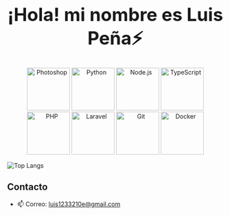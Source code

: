 <h1 align="center" style="font-size: 3em;">¡Hola! mi nombre es Luis Peña⚡</h1>


<p align="center">
  <img src="https://img.shields.io/badge/-Photoshop-31A8FF?style=flat&logo=adobephotoshop&logoColor=white&labelColor=white" alt="Photoshop" width="100"/>
  <img src="https://img.shields.io/badge/-Python-3776AB?style=flat&logo=python&logoColor=white&labelColor=white" alt="Python" width="100"/>
  <img src="https://img.shields.io/badge/-Node.js-339933?style=flat&logo=nodedotjs&logoColor=white&labelColor=white" alt="Node.js" width="100"/>
  <img src="https://img.shields.io/badge/-TypeScript-3178C6?style=flat&logo=typescript&logoColor=white&labelColor=white" alt="TypeScript" width="100"/>
  <img src="https://img.shields.io/badge/-PHP-777BB4?style=flat&logo=php&logoColor=white&labelColor=white" alt="PHP" width="100"/>
  <img src="https://img.shields.io/badge/-Laravel-FF2D20?style=flat&logo=laravel&logoColor=white&labelColor=white" alt="Laravel" width="100"/>
  <img src="https://img.shields.io/badge/-Git-F05032?style=flat&logo=git&logoColor=white&labelColor=white" alt="Git" width="100"/>
  <img src="https://img.shields.io/badge/-Docker-2496ED?style=flat&logo=docker&logoColor=white&labelColor=white" alt="Docker" width="100"/>
</p>

![Top Langs](https://github-readme-stats.vercel.app/api/top-langs/?username=luis321123&layout=compact&theme=light)


## Contacto
- 📫 Correo: [luis1233210e@gmail.com](mailto:luis1233210e@gmail.com)
